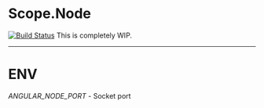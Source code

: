 Scope.Node
============
[![Build Status](https://travis-ci.org/gh1234/Angular.Node.svg?branch=master)](https://travis-ci.org/gh1234/Angular.Node)
This is completely WIP.

---
ENV
===

*ANGULAR_NODE_PORT* - Socket port

